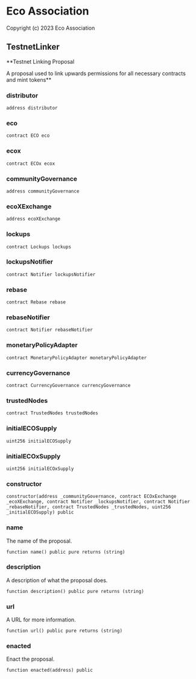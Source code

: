 # Eco Association

Copyright (c) 2023 Eco Association

## TestnetLinker

**Testnet Linking Proposal

A proposal used to link upwards permissions for all necessary contracts and mint tokens**

### distributor

  ```solidity
  address distributor
  ```

### eco

  ```solidity
  contract ECO eco
  ```

### ecox

  ```solidity
  contract ECOx ecox
  ```

### communityGovernance

  ```solidity
  address communityGovernance
  ```

### ecoXExchange

  ```solidity
  address ecoXExchange
  ```

### lockups

  ```solidity
  contract Lockups lockups
  ```

### lockupsNotifier

  ```solidity
  contract Notifier lockupsNotifier
  ```

### rebase

  ```solidity
  contract Rebase rebase
  ```

### rebaseNotifier

  ```solidity
  contract Notifier rebaseNotifier
  ```

### monetaryPolicyAdapter

  ```solidity
  contract MonetaryPolicyAdapter monetaryPolicyAdapter
  ```

### currencyGovernance

  ```solidity
  contract CurrencyGovernance currencyGovernance
  ```

### trustedNodes

  ```solidity
  contract TrustedNodes trustedNodes
  ```

### initialECOSupply

  ```solidity
  uint256 initialECOSupply
  ```

### initialECOxSupply

  ```solidity
  uint256 initialECOxSupply
  ```

### constructor

  ```solidity
  constructor(address _communityGovernance, contract ECOxExchange _ecoXExchange, contract Notifier _lockupsNotifier, contract Notifier _rebaseNotifier, contract TrustedNodes _trustedNodes, uint256 _initialECOSupply) public
  ```

### name

The name of the proposal.

  ```solidity
  function name() public pure returns (string)
  ```

### description

A description of what the proposal does.

  ```solidity
  function description() public pure returns (string)
  ```

### url

A URL for more information.

  ```solidity
  function url() public pure returns (string)
  ```

### enacted

Enact the proposal.

  ```solidity
  function enacted(address) public
  ```

